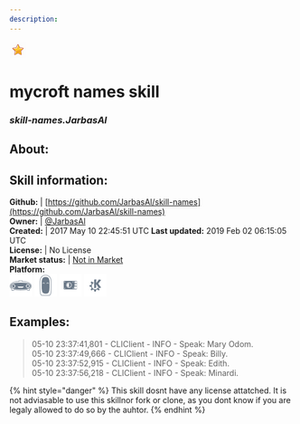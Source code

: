 ```yaml
---  
description:   
---  
```

![](../.gitbook/assets/star.png)  
# mycroft names skill  
### _skill-names.JarbasAl_  
## About:  


## Skill information:  
**Github:** | [https://github.com/JarbasAl/skill-names](https://github.com/JarbasAl/skill-names)  
**Owner:** | [@JarbasAl](https://github.com/JarbasAl)  
**Created:** | 2017 May 10 22:45:51 UTC  **Last updated:** 2019 Feb 02 06:15:05 UTC  
**License:** | No License  
**Market status:** | [Not in Market](https://market.mycroft.ai/skill/)  
**Platform:**  
 ![](../.gitbook/assets/mark-1-icon.png)  ![](../.gitbook/assets/mark-2-icon.png)  ![](../.gitbook/assets/picroft-icon.png)  ![](../.gitbook/assets/kde.png)   
## Examples:  
> 05-10 23:37:41,801 - CLIClient - INFO - Speak: Mary Odom.  
> 05-10 23:37:49,666 - CLIClient - INFO - Speak: Billy.  
> 05-10 23:37:52,915 - CLIClient - INFO - Speak: Edith.  
> 05-10 23:37:56,218 - CLIClient - INFO - Speak: Minardi.  
  
{% hint style="danger" %}
This skill dosnt have any license attatched. It is not adviasable to use this skillnor fork or clone, as you dont know if you are legaly allowed to do so by the auhtor.
{% endhint %}
